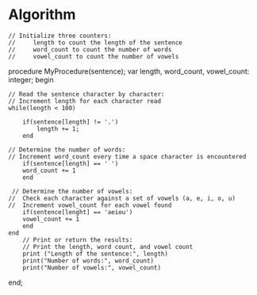 # Algorithm

    // Initialize three counters:
    //     length to count the length of the sentence
    //     word_count to count the number of words
    //     vowel_count to count the number of vowels
procedure MyProcedure(sentence);
var
    length, word_count, vowel_count: integer;
begin

    // Read the sentence character by character:
    // Increment length for each character read
    while(length < 100)

        if(sentence[length] != '.')
            length += 1;
        end

    // Determine the number of words:
    // Increment word_count every time a space character is encountered
        if(sentence[length] == ' ')
        word_count += 1
        end

     // Determine the number of vowels:
    //  Check each character against a set of vowels (a, e, i, o, u)
    //  Increment vowel_count for each vowel found
        if(sentence[lenght] == 'aeiou')
        vowel_count += 1
        end
    end
        // Print or return the results:
        // Print the length, word count, and vowel count
        print ("Length of the sentence:", length)
        print("Number of words:", word_count)
        print("Number of vowels:", vowel_count)
end;

